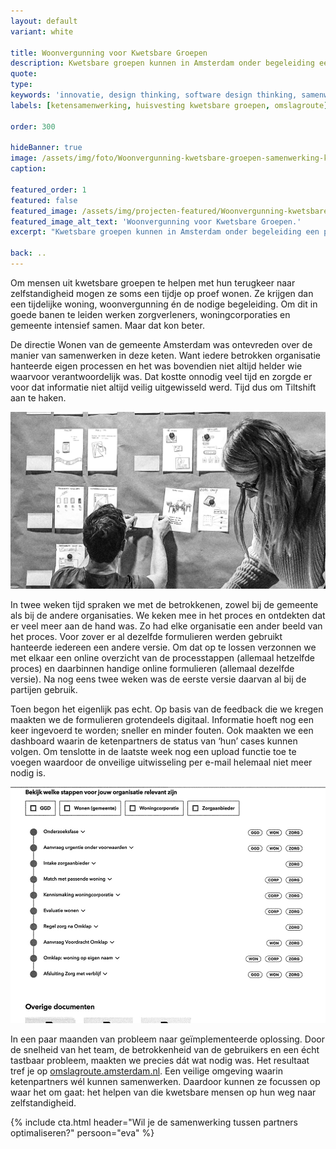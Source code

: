 ```yaml
---
layout: default
variant: white

title: Woonvergunning voor Kwetsbare Groepen
description: Kwetsbare groepen kunnen in Amsterdam onder begeleiding een periode proef-wonen. Het complexe proces waarin hulpverleners en gemeente nauw samenwerken verliep niet soepel.
quote:
type:
keywords: 'innovatie, design thinking, software design thinking, samenwerking, ketenpartners'
labels: [ketensamenwerking, huisvesting kwetsbare groepen, omslagroute]

order: 300

hideBanner: true
image: /assets/img/foto/Woonvergunning-kwetsbare-groepen-samenwerking-keten.jpg
caption:

featured_order: 1
featured: false
featured_image: /assets/img/projecten-featured/Woonvergunning-kwetsbare-groepen-design-thinking-voor-beter-resultaat.jpg
featured_image_alt_text: 'Woonvergunning voor Kwetsbare Groepen.'
excerpt: "Kwetsbare groepen kunnen in Amsterdam onder begeleiding een periode proef-wonen. Het complexe proces waarin hulpverleners en gemeente nauw samenwerken verliep niet soepel."

back: ..
---
```

Om mensen uit kwetsbare groepen te helpen met hun terugkeer naar zelfstandigheid mogen ze soms een tijdje op proef wonen. Ze krijgen dan een tijdelijke woning, woonvergunning én de nodige begeleiding. Om dit in goede banen te leiden werken zorgverleners, woningcorporaties en gemeente intensief samen. Maar dat kon beter.

De directie Wonen van de gemeente Amsterdam was ontevreden over de manier van samenwerken in deze keten. Want iedere betrokken organisatie hanteerde eigen processen en het was bovendien niet altijd helder wie waarvoor verantwoordelijk was. Dat kostte onnodig veel tijd en zorgde er voor dat informatie niet altijd veilig uitgewisseld werd. Tijd dus om Tiltshift aan te haken.

<div class="article-image">
    <img src="/assets/img/foto/Woonvergunning-kwetsbare-groepen-samenwerking-keten.jpg">
</div>

In twee weken tijd spraken we met de betrokkenen, zowel bij de gemeente als bij de andere organisaties. We keken mee in het proces en ontdekten dat er veel meer aan de hand was. Zo had elke organisatie een ander beeld van het proces. Voor zover er al dezelfde formulieren werden gebruikt hanteerde iedereen een andere versie. Om dat op te lossen verzonnen we met elkaar een online overzicht van de processtappen (allemaal hetzelfde proces) en daarbinnen handige online formulieren (allemaal dezelfde versie). Na nog eens twee weken was de eerste versie daarvan al bij de partijen gebruik.

Toen begon het eigenlijk pas echt. Op basis van de feedback die we kregen maakten we de formulieren grotendeels digitaal. Informatie hoeft nog een keer ingevoerd te worden; sneller en minder fouten. Ook maakten we een dashboard waarin de ketenpartners de status van ‘hun’ cases kunnen volgen. Om tenslotte in de laatste week nog een upload functie toe te voegen waardoor de onveilige uitwisseling per e-mail helemaal niet meer nodig is.

<div class="article-image">
    <img src="/assets/img/foto/Woonvergunning-kwetsbare-groepen-verbeteren-samenwerking-in-keten.jpg">
</div>

In een paar maanden van probleem naar geïmplementeerde oplossing. Door de snelheid van het team, de betrokkenheid van de gebruikers en een écht tastbaar probleem, maakten we precies dát wat nodig was. Het resultaat tref je op [omslagroute.amsterdam.nl](https://omslagroute.amsterdam.nl/). Een veilige omgeving waarin ketenpartners wél kunnen samenwerken. Daardoor kunnen ze focussen op waar het om gaat: het helpen van die kwetsbare mensen op hun weg naar zelfstandigheid.

{% include cta.html header="Wil je de samenwerking tussen partners optimaliseren?" persoon="eva" %}

